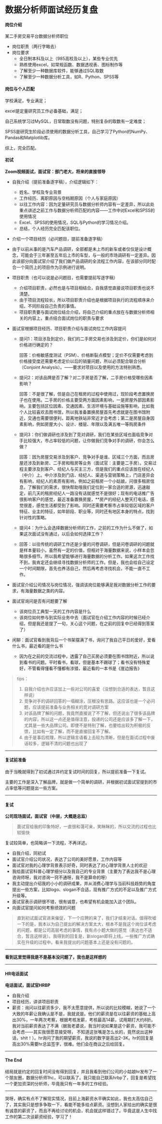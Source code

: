 # 数据分析师面试经历复盘


<!--more-->

#### 岗位介绍

某二手房交易平台数据分析师职位

- 岗位职责（两行字略去）
- 岗位要求
  - 全日制本科及以上（985高校及以上），某些专业优先
  - 熟练使用excel，如常规函数、数据透视表、图标制作等
  - 了解至少一种数据库软件，能够通过SQL取数
  - 了解至少一种数据分析工具，如R、Python、SPSS等

#### 岗位与个人匹配

学校满足，专业满足；

excel是定量研究员工作必备基础，满足；

自己系统学习过MySQL，日常取数没有问题，特别复杂的取数有一定难度；

SPSS是研究生阶段必须使用的数据分析工具，自己学习了Python的NumPy、Pandas和Matplotlib库。

综上，完全匹配。

#### 初试

**Zoom视频面试，面试官：部门老大，将来的直接领导**

- 自我介绍（提前准备逐字稿），介绍逻辑如下：
  - 姓名、学校及专业背景
  - 工作经历、离职原因与空档期原因（个人与家庭原因）
  - 以往工作内容：因为定量研究员与数据分析师内容有一定差异，所以此处重点讲述之前工作与数据分析师匹配的内容——工作中对Excel和SPSS的使用情况
  - Excel、SPSS的使用情况，SQL与Python的学习情况介绍。
  - 总结，个人经历完全匹配该职位。

- 介绍一个项目经历（必问题目，提前准备逐字稿）
  
- 由于以前从事的是汽车产品调研，全部都是未上市的新车或者仅仅是设计概念，可能会于三年甚至五年后上市的车型，与一般的市场调研有一定差异。因此该部分向面试官介绍了我们做产品调研的全流程工作内容，在该部分同时配合一个简历上的项目作为示例进行说明。
  
- 项目职责（也可以说是必问题目，也需要提前写逐字稿）
  - 介绍项目职责，必然也是与项目相结合，自我感觉直接说项目职责也说不清楚。
  - 由于项目流程较长，所以项目职责介绍也是根据项目执行的流程顺序来介绍，不同阶段自己负责的事情。
  - 项目职责要与面试岗位结合介绍，将自己介绍的重点放在与数据分析师相关的内容上，重点结合面试岗位的职责与要求

- 面试官根据项目经历、项目职责介绍与面试岗位工作内容提问

  - 提问1：项目涉及到定价，我们的二手房交易也涉及到定价，你们是如何对价格进行确定的？

    回答：价格敏感度测试（PSM）、价格断裂点模型；定价不仅需要考虑到价格接受度还需要考虑定价以后的销量问题，所以必须配合联合分析（Conjoint Analysis）。——要求对项目以及使用的方法特别熟悉。

  - 提问2：对该品牌是否了解？对二手房是否了解，二手房价格受哪些因素影响？

    回答：不是很了解，但是自己在租房的过程中使用过，现阶段考虑置换房子也在使用。二手房的价格主要受两方面因素影响，一是房屋外部因素影响，主要包括区位因素、交通因素、生活环境与基础设施等影响，比如我个人比较喜欢去图书馆，所以我准备置换房屋首先考虑就是在图书馆附近，交通也需要很便利，距离地铁站非常近才会考虑；第二是房屋自身因素影响，例如房屋大小、设计、楼层、年限以及满五唯一等购房条件

  - 提问3：你们做调研也涉及到了竞对调研，我们在某些区域也面临竞争对手比较强大，市占率较低的问题，让你做我们竞争对手的调研，你会怎么做？

    回答：因为房屋交易涉及到客户、竞争对手是谁、区域三个方面，而且房屋还涉及到新房、二手房和租房等业务（面试官：主要是二手房）。交易过程主要涉及到客户、经纪人与买主三方，但是我们的重点应该放在经纪人（中介）上。中介涉及到门店、经纪人、渠道与营销策略上，门店差异会有影响，经纪人的素质有影响，例如之前租房一个小姑娘，问很多租房信息，了解我们的需求，很快帮助哦我们定位到一家合适的房源，迅速敲定，前几天的租房经纪人一路没有话就感觉不是很好；现有的电话推广告很影响客户的感觉，最近准备置换房屋，**房产的经纪人整天打电话，感觉很差，感觉生活都受到了影响。同时还需要考察市占率较低区域的客户特征、业主的特征，如年龄段、职业等，同时还有地区本身的特点，找到针对性的策略。

  - 提问4：为什么会选择数据分析师的工作，之前的工作为什么不做了，如果这次面试没有通过，以后会如何选择工作？

  - 回答：以往传统的调研工作还是少量的问卷调研，但是问卷调研的问题就是样本量较小，虽然有一定的价值，但相对于海量数据来说，小样本会忽略很多细节。所以我希望能够进行海量数据的分析工作。如果这次工作找不到，我肯定还会继续寻找数据分析师的工作。但是，我也会给自己设定一个时间期限，首先也养活自己，然后再考虑寻找机会，不能一直不工作。

- 面试官介绍公司情况与岗位情况，强调该岗位能够满足我对数据分析工作的要求，有海量数据之类的内容。
- 面试官询问是否有问题要了解
  - 该岗位员工典型一天的工作内容是什么
  - 该岗位如何参与到实际业务中去（面试官在介绍工作内容的时候已经介绍，但是我还是提了一句，关心这个问题，在之前的回复中已经得到答案了）

- 闲聊：面试官看到我背后一个书架摆满了书，询问了我自己平日的爱好，爱看什么书，最近看的是什么书
  
  - 因为在之前的交流过程中，透露了自己买房必须要在图书馆附近，所以说到看书的问题。平时看书，看球，但是基本不踢球了；看书没有特殊爱好，不管看得懂看不懂都有涉猎，最近看的一本书是《崖边报告》

> tips：
>
> 1. 自我介绍也许应该加上一些对公司的喜爱（没想到合适的表达，暂且这样说）
> 2. 竞争对手的调研回答的一塌糊涂，压根没有思路。这应该也是一个必问题，应该提前准备与业务相关的竞对调研方案
> 3. 对该品牌了解的问题，我竟然直接说了不了解，但还说出了很多该品牌的内容，所以这一点还是值得注意，投递的公司还是应该多了解一下，尤其是一些大品牌公司。即使不是特别了解，也要给出较为积极的反馈，比如有一定了解，而不是直接回复不了解。
> 4. 由于是事后梳理，所以逻辑言语看上去较为清晰，但是在面试过程中废话较多，逻辑不清的问题也出现了

___

#### 复试前准备

由于当晚就得到了初试通过并约定复试时间的回复，所以提前准备一下复试。

主要的工作是深入了解品牌，就是做一个简单的调研，并根据初试面试官提到的市占率低等问题提出一些方案。

____

#### 复试

**公司现场面试，面试官（中层，大概是总监）**

>  面试官给我的印象特好，一直很和蔼可亲，笑眯眯的，所以交流的过程也比较愉快

复试较简单，也简略讲一下流程，不再详述。

- 自我介绍，同初试
- 面试官介绍公司状况，表达了公司的美好愿景，工作内容等
- 面试官对我的心理学背景表示好奇，同时表达了对心理学背景人士的欢迎
- 我给面试官科普心理学细分以及我自己的专业背景（主要为了表达我不是心理咨询师呀，我对咨询一窍不通呀，我不是算命的呀）
- 我主动提出介绍我的小小的调研成果，并从消费心理学与当前科技趋势的角度提出一些方案，比如logo、slogan不合适，现有推广方式的不足以及推广方式升级等。
- 面试官表示调研很不错，很有诚意，也希望有机会能加入这个团队。
- 向面试官提问如何考察绩效的问题

> 直到初试面试官进来催促，下一个应聘的来了，我们才结束对话。值得吹嘘一下的是，我本以为自己提出的解决方案太大，根本不是我这个岗位该考虑的问题，都是公司高层考虑的事情，我有点小题大做的感觉（表达也不适合，暂且这样说）。我得到的回复是，新slogan即将上线，一些推广方式确实在升级的过程中。看来我提出的问题基本上还是没有问题的。



____

**看到这里觉得我是不是基本没问题了，我也是这样想的**

___



#### HR电话面试

**电话面试，面试官HRBP**

- 自我介绍
- 项目经历，讲讲项目职责
- 薪资：询问以往薪资多少，我不太愿意提供，所以说的比较模糊，她说了一个大致的年薪让我确认是不是，我就说是。他们的薪资是在以往薪资的基础上高出30%，一年两次考察，根据考核发薪，考核最高14薪，试用期打大约8折。我对当前薪资表达了不满（据我老婆说，我当时说如果是这个薪资，我可能不会考虑——其实我很愿意接受呀， 不知道这张嘴是怎么长的，竟然说出这种话，shit！）。hr询问了我的期望薪资，我说的数字是高出2-3K。hr的回复是高出30%需要hr总监签字，很难。他们会在商议之后给回复。



___

#### The End

结局就是约定的回复时间没有得到回复，并且我看到他们公司的小姑娘hr发布了一个朋友圈，数据分析师1hc，可以联系了。我只能自己联系hrbp了，回复是希望找一个更加资深的分析师，毕竟我只有一年多的工作经验。



____

哭呀，确实有点不了解现实情况，目前上海薪资水平确实如此，我也太高估自己了，其实我只是想多争取一下，看能不能多给点薪资。没想到人家给出的确实是很有诚意的薪资了，而且不再给讨论的机会，机会就这样错过了。毕竟这是人生中找工作的第二次谈薪资经验，学习了！




